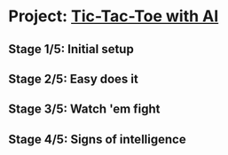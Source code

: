 # Project: [Tic-Tac-Toe with AI](https://hyperskill.org/projects/82)

## Stage 1/5: Initial setup


## Stage 2/5: Easy does it


## Stage 3/5: Watch 'em fight


## Stage 4/5: Signs of intelligence
